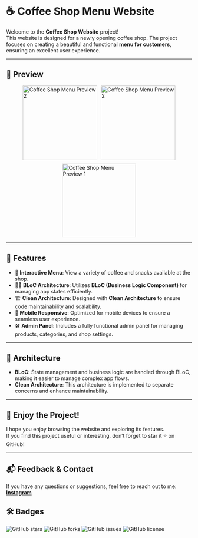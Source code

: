 # ☕ Coffee Shop Menu Website

Welcome to the **Coffee Shop Website** project!  
This website is designed for a newly opening coffee shop. The project focuses on creating a beautiful and functional **menu for customers**, ensuring an excellent user experience.

---

## 📸 Preview

<div style="display: flex; gap: 10px; flex-wrap: wrap; justify-content: center;">
    <img src="https://github.com/user-attachments/assets/6c779d59-4146-4401-909f-3130cb195d0d" alt="Coffee Shop Menu Preview 2" width="202"/>
    <img src="https://github.com/user-attachments/assets/a126532b-4d3b-4f16-a5c0-e578fe619684" alt="Coffee Shop Menu Preview 2" width="202"/>
    <img src="https://github.com/user-attachments/assets/93bf7127-7a2d-4141-8e60-b8331384eafc" alt="Coffee Shop Menu Preview 1" width="200"/>
</div>

---

## 🚀 Features

- 🍵 **Interactive Menu**: View a variety of coffee and snacks available at the shop.
- 🧑‍💻 **BLoC Architecture**: Utilizes **BLoC (Business Logic Component)** for managing app states efficiently.
- 🏗️ **Clean Architecture**: Designed with **Clean Architecture** to ensure code maintainability and scalability.
- 📱 **Mobile Responsive**: Optimized for mobile devices to ensure a seamless user experience.
- 🛠️ **Admin Panel**: Includes a fully functional admin panel for managing products, categories, and shop settings.

---

## 🔧 Architecture

- **BLoC**: State management and business logic are handled through BLoC, making it easier to manage complex app flows.
- **Clean Architecture**: This architecture is implemented to separate concerns and enhance maintainability.

---

## 💬 Enjoy the Project!

I hope you enjoy browsing the website and exploring its features.  
If you find this project useful or interesting, don’t forget to star it ⭐ on GitHub!

---

## 📬 Feedback & Contact

If you have any questions or suggestions, feel free to reach out to me:  
[**Instagram**](https://www.instagram.com/aradazr.dev)

## 🛠️ Badges

![GitHub stars](https://img.shields.io/github/stars/aradazr/Weekend-Cafeshop)
![GitHub forks](https://img.shields.io/github/forks/aradazr/Weekend-Cafeshop)
![GitHub issues](https://img.shields.io/github/issues/aradazr/Weekend-Cafeshop)
![GitHub license](https://img.shields.io/github/license/aradazr/Weekend-Cafeshop)
